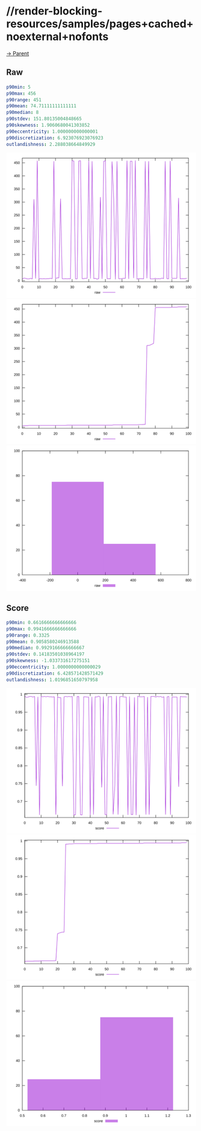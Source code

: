 
# //render-blocking-resources/samples/pages+cached+noexternal+nofonts

[→ Parent](../..)


## Raw


```yaml
p90min: 5
p90max: 456
p90range: 451
p90mean: 74.71111111111111
p90median: 8
p90stdev: 151.80135004848665
p90skewness: 1.9060680041303852
p90eccentricity: 1.000000000000001
p90discretization: 6.923076923076923
outlandishness: 2.288038664849929

```

![PLOT: raw-values](./raw/values.svg)![PLOT: raw-sorted](./raw/sorted.svg)![PLOT: raw-histogram](./raw/histogram.svg)
## Score


```yaml
p90min: 0.6616666666666666
p90max: 0.9941666666666666
p90range: 0.3325
p90mean: 0.9058580246913588
p90median: 0.9929166666666667
p90stdev: 0.14183501038964197
p90skewness: -1.033731617275151
p90eccentricity: 1.0000000000000029
p90discretization: 6.428571428571429
outlandishness: 1.0196851650797958

```

![PLOT: score-values](./score/values.svg)![PLOT: score-sorted](./score/sorted.svg)![PLOT: score-histogram](./score/histogram.svg)